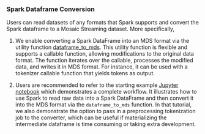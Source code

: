 ### Spark Dataframe Conversion

Users can read datasets of any formats that Spark supports and convert the Spark dataframe to a Mosaic Streaming dataset. More specifically,

1. We enable converting a Spark DataFrame into an MDS format via the utility function [dataframe_to_mds](https://github.com/mosaicml/streaming/blob/main/streaming/base/converters/dataframe_to_mds.py). This utility function is flexible and supports a callable function, allowing modifications to the original data format. The function iterates over the callable, processes the modified data, and writes it in MDS format. For instance, it can be used with a tokenizer callable function that yields tokens as output.

2. Users are recommended to refer to the starting example [Jupyter notebook](https://github.com/mosaicml/streaming/blob/main/preparing_datasets/spark_dataframe_to_mds.ipynb) which demonstrates a complete workflow. It illustrates how to use Spark to read raw data into a Spark DataFrame and then convert it into the MDS format via the `dataframe_to_mds` function. In that tutorial, we also demonstrate the option to pass in a preprocessing tokenization job to the converter, which can be useful if materializing the intermediate dataframe is time consuming or taking extra development.
